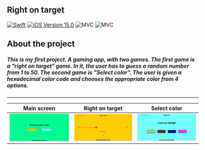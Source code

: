 ## Right on target

<p align="left"> 
<a href="https://swift.org">
<img src="https://img.shields.io/badge/Swift-5.7-orange" alt="Swift" /></a>
<a href="https://developer.apple.com/ios/">
<img src="https://img.shields.io/badge/iOS-15.0%2B-success" alt="iOS Version 15.0"/></a>
<img src="https://img.shields.io/badge/MVC-ff69b4" alt="MVC" /></a>
<img src="https://img.shields.io/badge/storyboard-purple" alt="MVC" /></a>
</p>

## About the project

##### This is my first project. A gaming app, with two games. The first game is a "right on target" game. In it, the user has to guess a random number from 1 to 50. The second game is "Select color". The user is given a hexadecimal color code and chooses the appropriate color from 4 options. 
<hr size="2">

| Main screen | Right on target | Select color |
| --- | --- | --- |
|<img src="./Demo_Image/Right_on_target_main.png" width="300">|<img src="./Demo_Image/Right_on_target_game.png" width="300">|<img src="./Demo_Image/Right_on_target_game_2.png" width="300"> 
